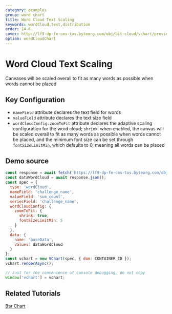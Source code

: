 ```yaml
---
category: examples
group: word chart
title: Word Cloud Text Scaling
keywords: wordCloud,text,distribution
order: 14-6
cover: http://lf9-dp-fe-cms-tos.byteorg.com/obj/bit-cloud/vchart/preview/word-cloud-chart/word-cloud-shrink.png
option: wordCloudChart
---
```


# Word Cloud Text Scaling

Canvases will be scaled overall to fit as many words as possible when words cannot be placed

## Key Configuration

- `nameField` attribute declares the text field for words
- `valueField` attribute declares the text size field
- `wordCloudConfig.zoomToFit` attribute declares the adaptive scaling configuration for the word cloud; `shrink`: when enabled, the canvas will be scaled overall to fit as many words as possible when words cannot be placed, and the minimum font size can be set through `fontSizeLimitMin`, which defaults to 0, meaning all words can be placed

## Demo source

```javascript livedemo
const response = await fetch('https://lf9-dp-fe-cms-tos.byteorg.com/obj/bit-cloud/data-wordcloud.json');
const dataWordCloud = await response.json();
const spec = {
  type: 'wordCloud',
  nameField: 'challenge_name',
  valueField: 'sum_count',
  seriesField: 'challenge_name',
  wordCloudConfig: {
    zoomToFit: {
      shrink: true,
      fontSizeLimitMin: 5
    }
  },
  data: {
    name: 'baseData',
    values: dataWordCloud
  }
};
const vchart = new VChart(spec, { dom: CONTAINER_ID });
vchart.renderAsync();

// Just for the convenience of console debugging, do not copy
window['vchart'] = vchart;
```

## Related Tutorials

[Bar Chart](link)
